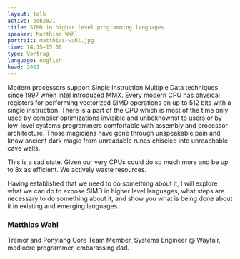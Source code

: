 ```yaml
---
layout: talk
active: bob2021
title: SIMD in higher level programming languages
speaker: Matthias Wahl
portrait: matthias-wahl.jpg
time: 14:15–15:00
type: Vortrag
language: english
head: 2021
---
```


Modern processors support Single Instruction Multiple Data techniques
since 1997 when intel introduced MMX. Every modern CPU has physical
registers for performing vectorized SIMD operations on up to 512 bits
with a single instruction. There is a part of the CPU which is most of
the time only used by compiler optimizations invisible and unbeknownst
to users or by low-level systems programmers comfortable with assembly
and processor architecture. Those magicians have gone through
unspeakable pain and know ancient dark magic from unreadable runes
chiseled into unreachable cave walls.

This is a sad state. Given our very CPUs could do so much more and be
up to 8x as efficient. We actively waste resources.

Having established that we need to do something about it, I will
explore what we can do to expose SIMD in higher level languages, what
steps are necessary to do something about it, and show you what is
being done about it in existing and emerging languages.

### Matthias Wahl

Tremor and Ponylang Core Team Member, Systems Engineer @ Wayfair,
mediocre programmer, embarassing dad.
